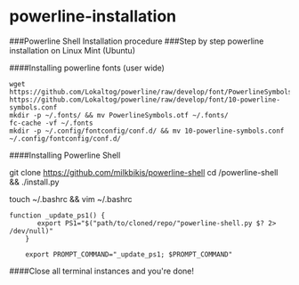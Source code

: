 powerline-installation
======================

###Powerline Shell Installation procedure
###Step by step powerline installation on Linux Mint (Ubuntu)

####Installing powerline fonts (user wide)

	wget https://github.com/Lokaltog/powerline/raw/develop/font/PowerlineSymbols.otf https://github.com/Lokaltog/powerline/raw/develop/font/10-powerline-symbols.conf
	mkdir -p ~/.fonts/ && mv PowerlineSymbols.otf ~/.fonts/
	fc-cache -vf ~/.fonts
	mkdir -p ~/.config/fontconfig/conf.d/ && mv 10-powerline-symbols.conf ~/.config/fontconfig/conf.d/

####Installing Powerline Shell

git clone https://github.com/milkbikis/powerline-shell
cd /powerline-shell && ./install.py


touch ~/.bashrc && vim ~/.bashrc

	function _update_ps1() {
	       export PS1="$("path/to/cloned/repo/"powerline-shell.py $? 2> /dev/null)"
	    }

	    export PROMPT_COMMAND="_update_ps1; $PROMPT_COMMAND"

####Close all terminal instances and you're done!
